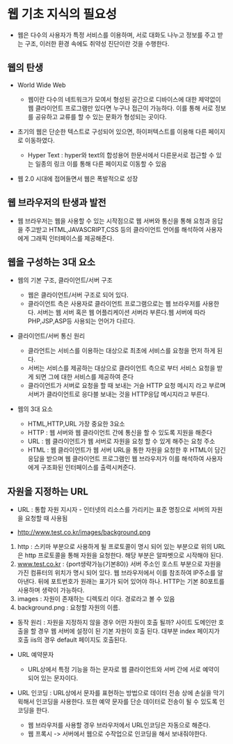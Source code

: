 # 웹 기초 지식의 필요성

- 웹은 다수의 사용자가 특정 서비스를 이용하며, 서로 대화도 나누고 정보를 주고 받는 구조, 이러한 환경 속에도 취약성 진단이란 것을 수행한다.

## 웹의 탄생

- World Wide Web 
    - 웹이란 다수의 네트워크가 모여서 형성된 공간으로 디바이스에 대한 제약없이 웹 클라이언트 프로그램만 있다면 누구나 접근이 가능하다. 이를 통해 서로 정보를 공유하고 교류를 할 수 있는 문화가 형성되는 곳이다.

- 초기의 웹은 단순한 텍스트로 구성되어 있으면, 하이퍼텍스트를 이용해 다른 페이지로 이동하였다.
    - Hyper Text : hyper와 text의 합성용어
    한문서에서 다른문서로 접근할 수 있는 일종의 링크 이를 통해 다른 페이지로 이동할 수 있음
- 웹 2.0 시대에 접어들면서 웹은 폭발적으로 성장

## 웹 브라우저의 탄생과 발전

- 웹 브라우저는 웹을 사용할 수 있는 시작점으로 웹 서버와 통신을 통해 요청과 응답을 주고받고 HTML,JAVASCRIPT,CSS 등의 클라이언트 언어를 해석하여 사용자에게 그래픽 인터페이스를 제공해준다.

## 웹을 구성하는 3대 요소

- 웹의 기본 구조, 클라이언트/서버 구조
    - 웹은 클라이언트/서버 구조로 되어 있다.
    - 클라이언트 측은 사용자로 클라이언트 프로그램으로는 웹 브라우저를 사용한다. 서버는 웹 서버 혹은 웹 어플리케이션 서버라 부른다.웹 서버에 따라 PHP,JSP,ASP등 사용되는 언어가 다르다.

- 클라이언트/서버 통신 원리
    - 클라언트는 서비스를 이용하는 대상으로 최초에 서비스를 요청을 먼저 하게 된다.
    - 서버는 서비스를 제공하는 대상으로 클라이언트 측으로 부터 서비스 요청을 받게 되면 그에 대한 서비스를 제공하여 준다
    - 클라이언트가 서버로 요청을 할 때 보내는 거슬 HTTP 요청 메시지 라고 부르며 서버가 클라이언트로 응다블 보내는 것을  HTTP응답 메시지라고 부른다.
- 웹의 3대 요소 
    - HTML,HTTP,URL 가장 중요한 3요소
    - HTTP : 웹 서버와 웹 클라이언트 간에 통신을 할 수 있도록 지원을 해준다
    - URL : 웹 클라이언트가 웹 서버로 자원을 요청 할 수 있게 해주는 요청 주소
    - HTML : 웹 클라이언트가 웹 서버 URL을 통한 자원을 요청한 후 HTML이 담긴 응답을 받으며 웹 클라이언트 프로그램인 웹 브라우저가 이를 해석하여 사용자에게 구조화된 인터페이스를 출력시켜준다.
## 자원을 지정하는 URL

 - URL : 통합 자원 지시자 - 인터넷의 리소스를 가리키는 표준 명칭으로 서버의 자원을 요청할 때 사용됨

 - http://www.test.co.kr/images/background.png

 1. http : 스키마 부분으로 사용하게 될 프로토콜이 명시 되어 있는 부분으로 위의 URL은 http 프로토콜을 통해 자원을 요청한다. 해당 부분은 알파벳으로 시작해야 된다.
 2. www.test.co.kr : {port생략가능(기본80)}
 서버 주소인 호스트 부분으로 자원을 가진 컴퓨터의 위치가 명시 되어 있다. 웹 브라우저에서 이를 참조하여 IP주소를 알아낸다. 뒤에 포트번호가 원래는 표기가 되어 있어야 하나. HTTP는 기본 80포트를 사용하며 생략이 가능하다.
 3. images : 자원이 존재하는 디렉토리 이다. 경로라고 볼 수 있음
 4. background.png : 요청할 자원의 이름.

 - 동작 원리 : 자원을 지정하지 않을 경우 어떤 자원이 호출 될까? 사이트 도메인만 호출을 할 경우 웹 서버에 설정이 된 기본 자원이 호출 된다. 대부분 index 페이지가 호출 iis의 경우 default 페이지도 호출된다.

 - URL 예약문자
    - URL상에서 특정 기능을 하는 문자로 웹 클라이언트와 서버 간에 서로 예약이 되어 있는 문자이다.

 - URL 인코딩 : URL상에서 문자를 표현하는 방법으로 데이터 전송 상에 손실을 막기 윅해서 인코딩을 사용한다. 또한 예약 문자를 단순 데이터로 전송이 될 수 있도록 인코딩을 한다.
    - 웹 브라우저를 사용할 경우 브라우저에서 URL인코딩은 자동으로 해준다.
    - 웹 프록시 -> 서버에서 웹으로 수작업으로 인코딩을 해서 보내줘야한다.


  
   